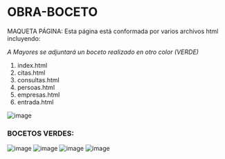 # OBRA-BOCETO
MAQUETA PÁGINA:
Esta página está conformada por varios archivos html incluyendo:

*A Mayores se adjuntará un boceto realizado en otro color (VERDE)*
  1. index.html
  2. citas.html
  3. consultas.html
  4. persoas.html
  5. empresas.html
  6. entrada.html


![image](https://user-images.githubusercontent.com/91055754/172125259-17005157-a5e1-4d5b-9bf9-c874d75ce03e.png)
### BOCETOS VERDES:
![image](https://user-images.githubusercontent.com/91055754/172127118-a290b719-db04-4a0c-af81-40823ecaf4cd.png)
![image](https://user-images.githubusercontent.com/91055754/172127240-f07edb14-6a83-4bab-8b91-2124d9044920.png)
![image](https://user-images.githubusercontent.com/91055754/172127047-268c285a-165a-4c8a-8aa6-39f2408d33a8.png)
![image](https://user-images.githubusercontent.com/91055754/172127527-2f098764-1d35-47fe-a308-7f6875ce91e8.png)
